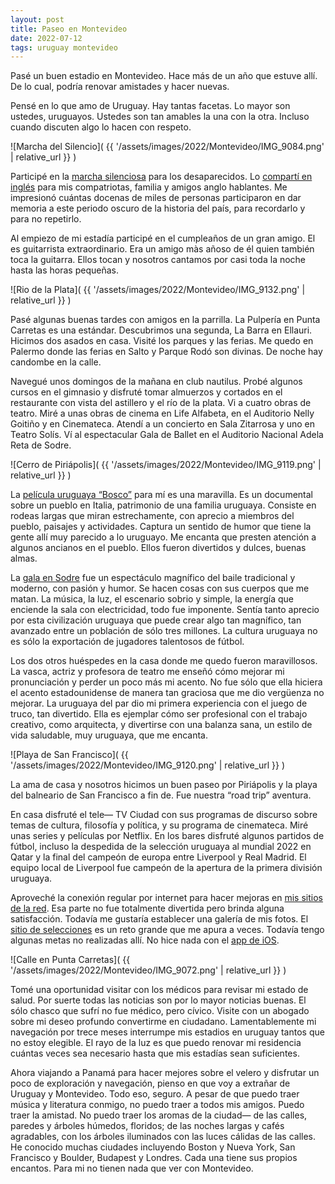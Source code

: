 ```yaml
---
layout: post
title: Paseo en Montevideo
date: 2022-07-12
tags: uruguay montevideo
---
```


Pasé un buen estadio en Montevideo. Hace más de un año que estuve allí. De lo
cual, podría renovar amistades y hacer nuevas.

Pensé en lo que amo de Uruguay. Hay tantas facetas. Lo mayor son ustedes,
uruguayos. Ustedes son tan amables la una con la otra. Incluso cuando discuten
algo lo hacen con respeto.

![Marcha del Silencio](
  {{ '/assets/images/2022/Montevideo/IMG_9084.png' | relative_url }}
)

Participé en la [marcha silenciosa][silenc] para los desaparecidos. Lo
[compartí en inglés][disap] para mis compatriotas, familia y amigos anglo
hablantes. Me impresionó cuántas docenas de miles de personas participaron en
dar memoria a este periodo oscuro de la historia del país, para recordarlo y
para no repetirlo.

Al empiezo de mi estadía participé en el cumpleaños de un gran amigo. El es
guitarrista extraordinario. Era un amigo màs añoso de él quien también toca la
guitarra. Ellos tocan y nosotros cantamos por casi toda la noche hasta las
horas pequeñas.

![Rio de la Plata](
  {{ '/assets/images/2022/Montevideo/IMG_9132.png' | relative_url }}
)

Pasé algunas buenas tardes con amigos en la parrilla. La Pulpería en Punta
Carretas es una estándar. Descubrimos una segunda, La Barra en Ellauri. Hicimos
dos asados en casa. Visité los parques y las ferias. Me quedo en Palermo donde
las ferias en Salto y Parque Rodó son divinas. De noche hay candombe en la
calle.

Navegué unos domingos de la mañana en club nautilus. Probé algunos cursos en el
gimnasio y disfruté tomar almuerzos y cortados en el restaurante con vista del
astillero y el río de la plata. Vi a cuatro obras de teatro. Miré a unas obras
de cinema en Life Alfabeta, en el Auditorio Nelly Goitiño y en Cinemateca.
Atendí a un concierto en Sala Zitarrosa y uno en Teatro Solís. Ví al
espectacular Gala de Ballet en el Auditorio Nacional Adela Reta de Sodre.

![Cerro de Piriápolis](
  {{ '/assets/images/2022/Montevideo/IMG_9119.png' | relative_url }}
)

La [película uruguaya “Bosco”][bosco] para mí es una maravilla. Es un
documental sobre un pueblo en Italia, patrimonio de una familia uruguaya.
Consiste en rodeas largas que miran estrechamente, con aprecio a miembros del
pueblo, paisajes y actividades. Captura un sentido de humor que tiene la gente
allí muy parecido a lo uruguayo. Me encanta que presten atención a algunos
ancianos en el pueblo.  Ellos fueron divertidos y dulces, buenas almas.

La [gala en Sodre][gala] fue un espectáculo magnífico del baile tradicional y
moderno, con pasión y humor. Se hacen cosas con sus cuerpos que me matan. La
música, la luz, el escenario sobrio y simple, la energía que enciende la sala
con electricidad, todo fue imponente. Sentía tanto aprecio por esta
civilización uruguaya que puede crear algo tan magnífico, tan avanzado entre un
población de sólo tres millones. La cultura uruguaya no es sólo la exportación
de jugadores talentosos de fútbol.

Los dos otros huéspedes en la casa donde me quedo fueron maravillosos.  La
vasca, actriz y profesora de teatro me enseñó cómo mejorar mi pronunciación y
perder un poco más mi acento. No fue sólo que ella hiciera el acento
estadounidense de manera tan graciosa que me dio vergüenza no mejorar. La
uruguaya del par dio mi primera experiencia con el juego de truco, tan
divertido. Ella es ejemplar cómo ser profesional con el trabajo creativo, como
arquitecta, y divertirse con una balanza sana, un estilo de vida saludable, muy
uruguaya, que me encanta.

![Playa de San Francisco](
  {{ '/assets/images/2022/Montevideo/IMG_9120.png' | relative_url }}
)

La ama de casa y nosotros hicimos un buen paseo por Piriápolis y la playa del
balneario de San Francisco a fin de. Fue nuestra “road trip” aventura.

En casa disfruté el tele— TV Ciudad con sus programas de discurso sobre temas
de cultura, filosofía y política, y su programa de cinemateca. Miré unas series
y películas por Netflix. En los bares disfruté algunos partidos de fútbol,
incluso la despedida de la selección uruguaya al mundial 2022 en Qatar y la
final del campeón de europa entre Liverpool y Real Madrid.  El equipo local de
Liverpool fue campeón de la apertura de la primera división uruguaya.

Aproveché la conexión regular por internet para hacer mejoras en [mis sitios de
la red][wbreeze].  Esa parte no fue totalmente divertida pero brinda alguna
satisfacción.  Todavía me gustaría establecer una galería de mis fotos.  El
[sitio de selecciones][socelect] es un reto grande que me apura a veces.
Todavía tengo algunas metas no realizadas allí. No hice nada con el [app de
iOS][clock].

![Calle en Punta Carretas](
  {{ '/assets/images/2022/Montevideo/IMG_9072.png' | relative_url }}
)

Tomé una oportunidad visitar con los médicos para revisar mi estado de salud.
Por suerte todas las noticias son por lo mayor noticias buenas.  El sólo chasco
que sufrí no fue médico, pero cívico. Visite con un abogado sobre mi deseo
profundo convertirme en ciudadano. Lamentablemente mi navegación por trece
meses interrumpe mis estadios en uruguay tantos que no estoy elegible. El rayo
de la luz es que puedo renovar mi residencia cuántas veces sea necesario hasta
que mis estadías sean suficientes.

Ahora viajando a Panamá para hacer mejores sobre el velero y disfrutar un poco
de exploración y navegación, pienso en que voy a extrañar de Uruguay y
Montevideo. Todo eso, seguro. A pesar de que puedo traer música y literatura
conmigo, no puedo traer a todos mis amigos. Puedo traer la amistad.  No puedo
traer los aromas de la ciudad— de las calles, paredes y árboles húmedos,
floridos; de las noches largas y cafés agradables, con los árboles iluminados
con las luces cálidas de las calles. He conocido muchas ciudades incluyendo
Boston y Nueva York, San Francisco y Boulder, Budapest y Londres. Cada una
tiene sus propios encantos. Para mi no tienen nada que ver con Montevideo.

[silenc]: https://es.wikipedia.org/wiki/Marcha_del_Silencio_(Uruguay)
[disap]: https://wnw.wbreeze.com/2022/05/The-Disappeared.html
[bosco]: https://www.imdb.com/title/tt13988678/
[gala]: https://www.bns.gub.uy/es/sobre-el-bns/temporadas/256/gala-de-ballet
[wbreeze]: https://wbreeze.com
[socelect]: https://socelect.org
[clock]: https://apps.apple.com/app/shipsclock/id1521096570
